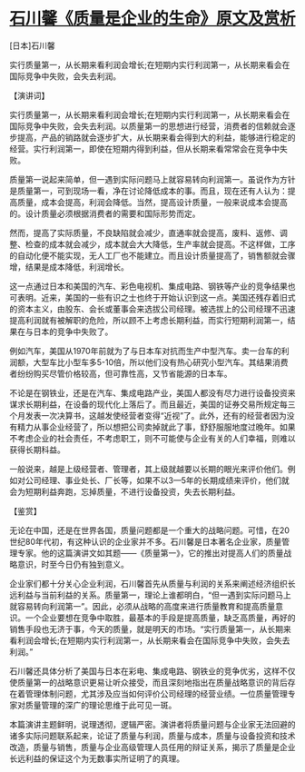 # [石川馨《质量是企业的生命》原文及赏析](https://www.vrrw.net/wx/14667.html)

[日本]石川馨

实行质量第一，从长期来看利润会增长;在短期内实行利润第一，从长期来看会在国际竞争中失败，会失去利润。

【演讲词】

实行质量第一，从长期来看利润会增长;在短期内实行利润第一，从长期来看会在国际竞争中失败，会失去利润。以质量第一的思想进行经营，消费者的信赖就会逐步提高，产品的销路就会逐步扩大，从长期来看会得到大的利益，能够进行稳定的经营。实行利润第一，即使在短期内得到利益，但从长期来看常常会在竞争中失败。

质量第一说起来简单，但一遇到实际问题马上就容易转向利润第一。虽说作为方针是质量第一，可到现场一看，净在讨论降低成本的事。而且，现在还有人认为：提高质量，成本会提高，利润会降低。当然，提高设计质量，一般来说成本会提高的。设计质量必须根据消费者的需要和国际形势而定。

然而，提高了实际质量，不良缺陷就会减少，直通率就会提高，废料、返修、调整、检查的成本就会减少，成本就会大大降低，生产率就会提高。不这样做，工序的自动化便不能实现，无人工厂也不能建立。而且设计质量提高了，销售额就会骤增，结果是成本降低，利润增长。

这一点通过日本和美国的汽车、彩色电视机、集成电路、钢铁等产业的竞争结果也可表明。近来，美国的一些有识之士也终于开始认识到这一点。美国还残存着旧式的资本主义，由股东、会长或董事会来选拔公司经理。被选拔上的公司经理不迅速提高利润就有被解职的危险，所以顾不上考虑长期利益，而实行短期利润第一，结果在与日本的竞争中失败了。

例如汽车，美国从1970年前就为了与日本车对抗而生产中型汽车。卖一台车的利润额，大型车比小型车多5-10倍，所以他们没有热心研究小型汽车。其结果消费者纷纷购买尽管价格较高，但可靠性高，又节省能源的日本车。

不论是在钢铁业，还是在汽车、集成电路产业，美国人都没有尽力进行设备投资来谋求长期利益，在设备的现代化上落后了。而且最近，美国的证券交易所规定每三个月发表一次决算书，这越发使经营者变得“近视”了。此外，还有的经营者因为没有精力从事企业经营了，所以想把公司卖掉就此了事，舒舒服服地度过晚年。如果不考虑企业的社会责任，不考虑职工，则不可能使与企业有关的人们幸福，则难以获得长期科益。

一般说来，越是上级经营者、管理者，其上级就越要以长期的眼光来评价他们。例如对公司经理、事业处长、厂长等，如果不以3—5年的长期成绩来评价，他们就会为短期利益奔跑，忘掉质量，不进行设备投资，失去长期利益。



【鉴赏】

无论在中国，还是在世界各国，质量问题都是一个重大的战略问题。可惜，在20世纪80年代初，有这种认识的企业家并不多。石川馨是日本著名企业家，质量管理专家。他的这篇演讲文如其题——《质量第一》，它的推出对提高人们的质量战略意识，时至今日仍有独到意义。

企业家们都十分关心企业利润，石川馨首先从质量与利润的关系来阐述经济组织长远利益与当前利益的关系。质量第一，理论上谁都明白，“但一遇到实际问题马上就容易转向利润第一”。因此，必须从战略的高度来进行质量教育和提高质量意识。一个企业要想在竞争中取胜，最基本的手段是提高质量，缺乏高质量，再好的销售手段也无济于事，今天的质量，就是明天的市场。“实行质量第一，从长期来看利润会增长;在短期内实行利润第一，从长期来看会在国际竞争中失败，会失去利润。”

石川馨还具体分析了美国与日本在彩电、集成电路、钢铁业的竞争优劣，这样不仅使质量第一的战略意识更易让听众接受，而且深刻地指出在质量战略意识的背后存在着管理体制问题，尤其涉及应当如何评价公司经理的经营业绩。一位质量管理专家对质量管理的深广的理论思维于此可见一斑。

本篇演讲主题鲜明，说理透彻，逻辑严密。演讲者将质量问题与企业家无法回避的诸多实际问题联系起来，论证了质量与利润，质量与成本，质量与设备投资和技术改造，质量与销售，质量与企业高级管理人员任用的辩证关系，揭示了质量是企业长远利益的保证这个为无数事实所证明了的真理。

